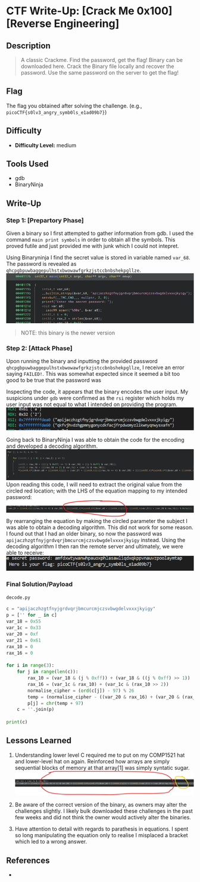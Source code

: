 # CTF Write-Up: [Crack Me 0x100][Reverse Engineering]

## Description
>A classic Crackme. Find the password, get the flag!
Binary can be downloaded here.
Crack the Binary file locally and recover the password. Use the same password on the server to get the flag!

## Flag
The flag you obtained after solving the challenge. (e.g., `picoCTF{s0lv3_angry_symb0ls_e1ad09b7}`)

## Difficulty
- **Difficulty Level:** medium

## Tools Used
- gdb
- BinaryNinja

## Write-Up

### Step 1: [Prepartory Phase]
Given a binary so I first attempted to gather information from gdb. I used the command `main print symbols` in order to obtain all the symbols. This proved futile and just provided me with junk which I could not intepret.

Using Binaryninja I find the secret value is stored in variable named `var_68`. The password is revealed as `qhcpgbpuwbaggepulhstxbwowawfgrkzjstccbnbshekpgllze`. 
![alt text](image-1.png)
> NOTE: this binary is the newer version

### Step 2: [Attack Phase]
Upon running the binary and inputting the provided password `qhcpgbpuwbaggepulhstxbwowawfgrkzjstccbnbshekpgllze`, I receive an error saying `FAILED!`. This was somewhat expected since it seemed a bit too good to be true that the password was 

Inspecting the code, it appears that the binary encodes the user input. My suspicions under `gdb` were confirmed as the `rsi` register which holds my user input was not equal to what I intended on providing the program.
![alt text](image.png)

Going back to BinaryNinja I was able to obtain the code for the encoding and developed a decoding algorithm. 
![alt text](images/image.png)
Upon reading this code, I will need to extract the original value from the circled red location; with the LHS of the equation mapping to my intended password:
![alt text](images/image-1.png)
By rearranging the equation by making the circled parameter the subject I was able to obtain a decoding algorithm. This did not work for some reason. I found out that I had an older binary, so now the password was `apijaczhzgtfnyjgrdvqrjbmcurcmjczsvbwgdelvxxxjkyigy` instead. 
Using the decoding algorithm I then ran the remote server and ultimately, we were able to receive: ![alt text](images/image-5.png)

### Final Solution/Payload
`decode.py`
```py
c = "apijaczhzgtfnyjgrdvqrjbmcurcmjczsvbwgdelvxxxjkyigy"
p = ['' for _ in c]
var_18 = 0x55
var_1c = 0x33
var_20 = 0xf
var_21 = 0x61
rax_10 = 0
rax_16 = 0

for i in range(3):
    for j in range(len(c)):
        rax_10 = (var_18 & (j % 0xff)) + (var_18 & ((j % 0xff) >> 1))
        rax_16 = (var_1c & rax_10) + (var_1c & (rax_10 >> 2))
        normalise_cipher = (ord(c[j]) - 97) % 26
        temp = (normalise_cipher - ((var_20 & rax_16) + (var_20 & (rax_16 >> 4)))) % 26
        p[j] = chr(temp + 97)
    c = ''.join(p)

print(c)
```

## Lessons Learned
1. Understanding lower level C required me to put on my COMP1521 hat and lower-level hat on again. Reinforced how arrays are simply sequential blocks of memory at that array[1] was simply syntatic sugar.
![alt text](images/image-3.png)

2. Be aware of the correct version of the binary, as owners may alter the challenges slightly. I likely bulk downloaded these challenges in the past few weeks and did not think the owner would actively alter the binaries. 

3. Have attention to detail with regards to parathesis in equations. I spent so long manipulating the equation only to realise I misplaced a bracket which led to a wrong answer. 
 

## References
- 

